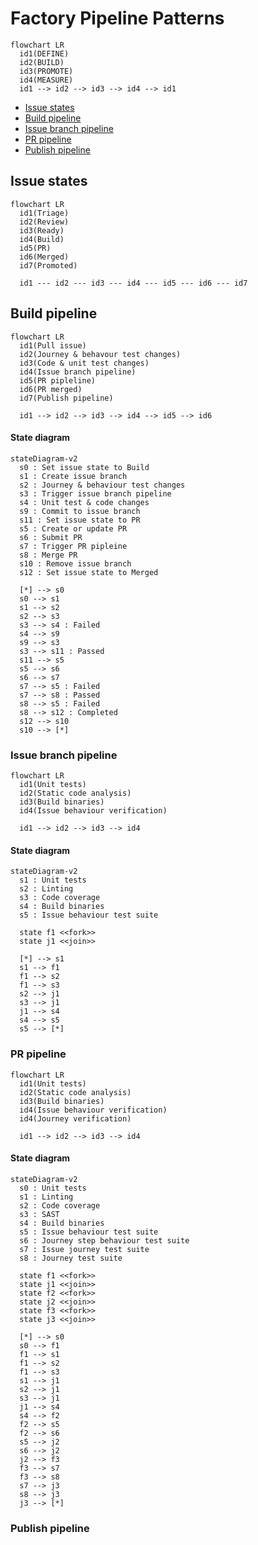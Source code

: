 # Factory Pipeline Patterns
<!-- TODO: Description of continuous engineering pipeline -->

```mermaid
flowchart LR
  id1(DEFINE)
  id2(BUILD)
  id3(PROMOTE)
  id4(MEASURE)
  id1 --> id2 --> id3 --> id4 --> id1
```

<!-- TOC -->
- [Issue states](#issue-states)
- [Build pipeline](#build-pipeline)
- [Issue branch pipeline](#issue-branch-pipeline)
- [PR pipeline](#pr-pipeline)
- [Publish pipeline](#publish-pipeline)
<!-- /TOC -->

## Issue states
<!-- TODO: Description of issue states -->

```mermaid
flowchart LR
  id1(Triage)
  id2(Review)
  id3(Ready)
  id4(Build)
  id5(PR)
  id6(Merged)
  id7(Promoted)
  
  id1 --- id2 --- id3 --- id4 --- id5 --- id6 --- id7
```

## Build pipeline
<!-- TODO: Description of build pipeline -->

```mermaid
flowchart LR
  id1(Pull issue)
  id2(Journey & behavour test changes)
  id3(Code & unit test changes)
  id4(Issue branch pipeline)
  id5(PR pipleline)
  id6(PR merged)
  id7(Publish pipeline)
  
  id1 --> id2 --> id3 --> id4 --> id5 --> id6
```

#### State diagram
```mermaid
stateDiagram-v2
  s0 : Set issue state to Build
  s1 : Create issue branch
  s2 : Journey & behaviour test changes
  s3 : Trigger issue branch pipeline
  s4 : Unit test & code changes
  s9 : Commit to issue branch
  s11 : Set issue state to PR
  s5 : Create or update PR
  s6 : Submit PR
  s7 : Trigger PR pipleine
  s8 : Merge PR
  s10 : Remove issue branch
  s12 : Set issue state to Merged
  
  [*] --> s0
  s0 --> s1
  s1 --> s2
  s2 --> s3
  s3 --> s4 : Failed
  s4 --> s9
  s9 --> s3
  s3 --> s11 : Passed
  s11 --> s5
  s5 --> s6
  s6 --> s7
  s7 --> s5 : Failed
  s7 --> s8 : Passed
  s8 --> s5 : Failed
  s8 --> s12 : Completed
  s12 --> s10
  s10 --> [*]
```

### Issue branch pipeline
<!-- TODO: Description of issue branch pipeline -->

```mermaid
flowchart LR
  id1(Unit tests)
  id2(Static code analysis)
  id3(Build binaries)
  id4(Issue behaviour verification)
  
  id1 --> id2 --> id3 --> id4
```

#### State diagram
```mermaid
stateDiagram-v2
  s1 : Unit tests
  s2 : Linting
  s3 : Code coverage
  s4 : Build binaries
  s5 : Issue behaviour test suite
  
  state f1 <<fork>>
  state j1 <<join>>
  
  [*] --> s1
  s1 --> f1
  f1 --> s2
  f1 --> s3
  s2 --> j1
  s3 --> j1
  j1 --> s4
  s4 --> s5
  s5 --> [*]
```

### PR pipeline
<!-- TODO: Description of PR pipeline -->

```mermaid
flowchart LR
  id1(Unit tests)
  id2(Static code analysis)
  id3(Build binaries)
  id4(Issue behaviour verification)
  id4(Journey verification)
  
  id1 --> id2 --> id3 --> id4
```

#### State diagram
```mermaid
stateDiagram-v2
  s0 : Unit tests
  s1 : Linting
  s2 : Code coverage
  s3 : SAST
  s4 : Build binaries
  s5 : Issue behaviour test suite
  s6 : Journey step behaviour test suite
  s7 : Issue journey test suite
  s8 : Journey test suite
  
  state f1 <<fork>>
  state j1 <<join>>
  state f2 <<fork>>
  state j2 <<join>>
  state f3 <<fork>>
  state j3 <<join>>
  
  [*] --> s0
  s0 --> f1
  f1 --> s1
  f1 --> s2
  f1 --> s3
  s1 --> j1
  s2 --> j1
  s3 --> j1
  j1 --> s4
  s4 --> f2
  f2 --> s5
  f2 --> s6
  s5 --> j2
  s6 --> j2
  j2 --> f3
  f3 --> s7
  f3 --> s8
  s7 --> j3
  s8 --> j3
  j3 --> [*]
```

### Publish pipeline
<!-- TODO: Description of issue branch pipeline -->
